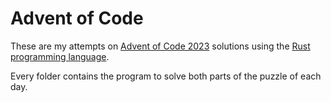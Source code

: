 # Advent of Code
These are my attempts on [Advent of Code 2023](https://adventofcode.com) solutions using the [Rust programming language](https://www.rust-lang.org).

Every folder contains the program to solve both parts of the puzzle of each day.